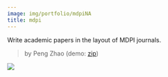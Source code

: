 ```yaml
---
image: img/portfolio/mdpiNA
title: mdpi
---
```


Write academic papers in the layout of MDPI journals.

> by Peng Zhao (demo: [zip](https://github.com/pzhaonet/bookdownplus/raw/master/upload/mdpi/demo.zip))

<!--more-->

[![](https://github.com/pzhaonet/bookdownplus/raw/master/upload/mdpi/showcase/)](https://github.com/pzhaonet/bookdownplus/raw/master/upload/mdpi/showcase/)

